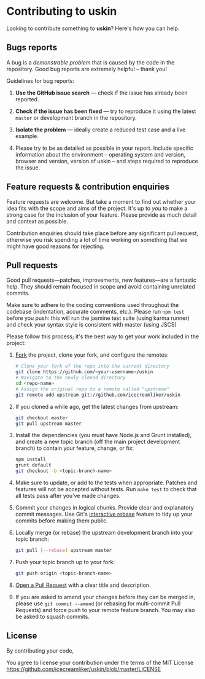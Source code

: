 # Contributing to uskin

Looking to contribute something to **uskin**? Here's how you can help.


## Bugs reports

A bug is a _demonstrable problem_ that is caused by the code in the
repository. Good bug reports are extremely helpful – thank you!

Guidelines for bug reports:

1. **Use the GitHub issue search** &mdash; check if the issue has already been
   reported.

2. **Check if the issue has been fixed** &mdash; try to reproduce it using the
   latest `master` or development branch in the repository.

3. **Isolate the problem** &mdash; ideally create a reduced test
   case and a live example.

4. Please try to be as detailed as possible in your report. Include specific
   information about the environment – operating system and version, browser
   and version, version of uskin – and steps required to reproduce the issue.


## Feature requests & contribution enquiries

Feature requests are welcome. But take a moment to find out whether your idea
fits with the scope and aims of the project. It's up to *you* to make a strong
case for the inclusion of your feature. Please provide as much detail and
context as possible.

Contribution enquiries should take place before any significant pull request,
otherwise you risk spending a lot of time working on something that we might
have good reasons for rejecting.


## Pull requests

Good pull requests&mdash;patches, improvements, new features&mdash;are a fantastic
help. They should remain focused in scope and avoid containing unrelated
commits.

Make sure to adhere to the coding conventions used throughout the codebase
(indentation, accurate comments, etc.). Please run `npm test` before you push:
this will run the jasmine test suite (using karma runner) and check your syntax
style is consistent with master (using JSCS)

Please follow this process; it's the best way to get your work included in the
project:

1. [Fork](http://help.github.com/fork-a-repo/) the project, clone your fork,
   and configure the remotes:

   ```bash
   # Clone your fork of the repo into the current directory
   git clone https://github.com/<your-username>/uskin
   # Navigate to the newly cloned directory
   cd <repo-name>
   # Assign the original repo to a remote called "upstream"
   git remote add upstream git://github.com/icecreamliker/uskin
   ```

2. If you cloned a while ago, get the latest changes from upstream:

   ```bash
   git checkout master
   git pull upstream master
   ```

3. Install the dependencies (you must have Node.js and Grunt installed), 
   and create a new topic branch (off the main project development
   branch) to contain your feature, change, or fix:

   ```bash
   npm install
   grunt default
   git checkout -b <topic-branch-name>
   ```

4. Make sure to update, or add to the tests when appropriate. Patches and
   features will not be accepted without tests. Run `make test` to check that
   all tests pass after you've made changes.

5. Commit your changes in logical chunks. Provide clear and explanatory commit
   messages. Use Git's [interactive rebase](https://help.github.com/articles/interactive-rebase) feature to tidy up
   your commits before making them public.

6. Locally merge (or rebase) the upstream development branch into your topic branch:

   ```bash
   git pull [--rebase] upstream master
   ```

7. Push your topic branch up to your fork:

   ```bash
   git push origin <topic-branch-name>
   ```

8. [Open a Pull Request](https://help.github.com/articles/using-pull-requests/)
    with a clear title and description.

9. If you are asked to amend your changes before they can be merged in, please
   use `git commit --amend` (or rebasing for multi-commit Pull Requests) and
   force push to your remote feature branch. You may also be asked to squash
   commits.

## License

By contributing your code,

You agree to license your contribution under the terms of the MIT License
https://github.com/icecreamliker/uskin/blob/master/LICENSE
